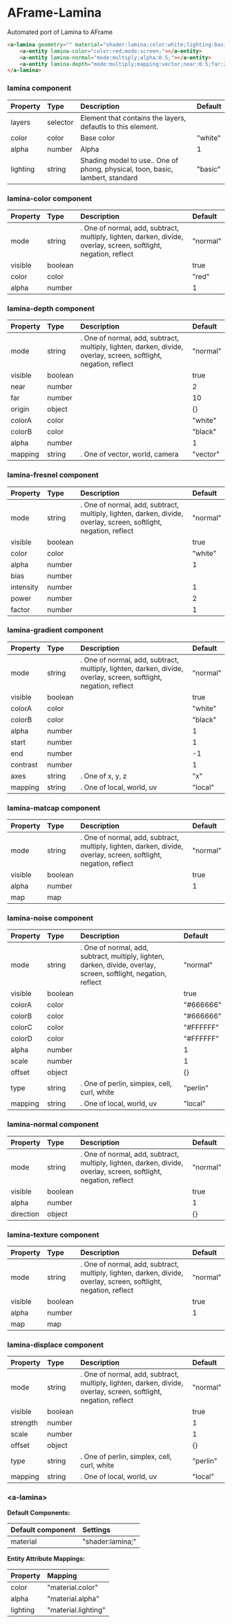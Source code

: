 # AFrame-Lamina

Automated port of Lamina to AFrame

```html
<a-lamina geometry="" material="shader:lamina;color:white;lighting:basic;" position="-1 0.5 -3" rotation="0 45 0">
	<a-entity lamina-color="color:red;mode:screen;"></a-entity>
	<a-entity lamina-normal="mode:multiply;alpha:0.5;"></a-entity>
	<a-entity lamina-depth="mode:multiply;mapping:vector;near:0.5;far:2;origin:0 0 1;"></a-entity>
</a-lamina>
```

<!--DOCS-->
### lamina component

| Property | Type     | Description                                                                   | Default |
| :------- | :------- | :---------------------------------------------------------------------------- | :------ |
| layers   | selector | Element that contains the layers, defautls to this element.                   |         |
| color    | color    | Base color                                                                    | "white" |
| alpha    | number   | Alpha                                                                         | 1       |
| lighting | string   | Shading model to use.. One of phong, physical, toon, basic, lambert, standard | "basic" |

### lamina-color component

| Property | Type    | Description                                                                                                      | Default  |
| :------- | :------ | :--------------------------------------------------------------------------------------------------------------- | :------- |
| mode     | string  | . One of normal, add, subtract, multiply, lighten, darken, divide, overlay, screen, softlight, negation, reflect | "normal" |
| visible  | boolean |                                                                                                                  | true     |
| color    | color   |                                                                                                                  | "red"    |
| alpha    | number  |                                                                                                                  | 1        |

### lamina-depth component

| Property | Type    | Description                                                                                                      | Default  |
| :------- | :------ | :--------------------------------------------------------------------------------------------------------------- | :------- |
| mode     | string  | . One of normal, add, subtract, multiply, lighten, darken, divide, overlay, screen, softlight, negation, reflect | "normal" |
| visible  | boolean |                                                                                                                  | true     |
| near     | number  |                                                                                                                  | 2        |
| far      | number  |                                                                                                                  | 10       |
| origin   | object  |                                                                                                                  | {}       |
| colorA   | color   |                                                                                                                  | "white"  |
| colorB   | color   |                                                                                                                  | "black"  |
| alpha    | number  |                                                                                                                  | 1        |
| mapping  | string  | . One of vector, world, camera                                                                                   | "vector" |

### lamina-fresnel component

| Property  | Type    | Description                                                                                                      | Default  |
| :-------- | :------ | :--------------------------------------------------------------------------------------------------------------- | :------- |
| mode      | string  | . One of normal, add, subtract, multiply, lighten, darken, divide, overlay, screen, softlight, negation, reflect | "normal" |
| visible   | boolean |                                                                                                                  | true     |
| color     | color   |                                                                                                                  | "white"  |
| alpha     | number  |                                                                                                                  | 1        |
| bias      | number  |                                                                                                                  |          |
| intensity | number  |                                                                                                                  | 1        |
| power     | number  |                                                                                                                  | 2        |
| factor    | number  |                                                                                                                  | 1        |

### lamina-gradient component

| Property | Type    | Description                                                                                                      | Default  |
| :------- | :------ | :--------------------------------------------------------------------------------------------------------------- | :------- |
| mode     | string  | . One of normal, add, subtract, multiply, lighten, darken, divide, overlay, screen, softlight, negation, reflect | "normal" |
| visible  | boolean |                                                                                                                  | true     |
| colorA   | color   |                                                                                                                  | "white"  |
| colorB   | color   |                                                                                                                  | "black"  |
| alpha    | number  |                                                                                                                  | 1        |
| start    | number  |                                                                                                                  | 1        |
| end      | number  |                                                                                                                  | -1       |
| contrast | number  |                                                                                                                  | 1        |
| axes     | string  | . One of x, y, z                                                                                                 | "x"      |
| mapping  | string  | . One of local, world, uv                                                                                        | "local"  |

### lamina-matcap component

| Property | Type    | Description                                                                                                      | Default  |
| :------- | :------ | :--------------------------------------------------------------------------------------------------------------- | :------- |
| mode     | string  | . One of normal, add, subtract, multiply, lighten, darken, divide, overlay, screen, softlight, negation, reflect | "normal" |
| visible  | boolean |                                                                                                                  | true     |
| alpha    | number  |                                                                                                                  | 1        |
| map      | map     |                                                                                                                  |          |

### lamina-noise component

| Property | Type    | Description                                                                                                      | Default   |
| :------- | :------ | :--------------------------------------------------------------------------------------------------------------- | :-------- |
| mode     | string  | . One of normal, add, subtract, multiply, lighten, darken, divide, overlay, screen, softlight, negation, reflect | "normal"  |
| visible  | boolean |                                                                                                                  | true      |
| colorA   | color   |                                                                                                                  | "#666666" |
| colorB   | color   |                                                                                                                  | "#666666" |
| colorC   | color   |                                                                                                                  | "#FFFFFF" |
| colorD   | color   |                                                                                                                  | "#FFFFFF" |
| alpha    | number  |                                                                                                                  | 1         |
| scale    | number  |                                                                                                                  | 1         |
| offset   | object  |                                                                                                                  | {}        |
| type     | string  | . One of perlin, simplex, cell, curl, white                                                                      | "perlin"  |
| mapping  | string  | . One of local, world, uv                                                                                        | "local"   |

### lamina-normal component

| Property  | Type    | Description                                                                                                      | Default  |
| :-------- | :------ | :--------------------------------------------------------------------------------------------------------------- | :------- |
| mode      | string  | . One of normal, add, subtract, multiply, lighten, darken, divide, overlay, screen, softlight, negation, reflect | "normal" |
| visible   | boolean |                                                                                                                  | true     |
| alpha     | number  |                                                                                                                  | 1        |
| direction | object  |                                                                                                                  | {}       |

### lamina-texture component

| Property | Type    | Description                                                                                                      | Default  |
| :------- | :------ | :--------------------------------------------------------------------------------------------------------------- | :------- |
| mode     | string  | . One of normal, add, subtract, multiply, lighten, darken, divide, overlay, screen, softlight, negation, reflect | "normal" |
| visible  | boolean |                                                                                                                  | true     |
| alpha    | number  |                                                                                                                  | 1        |
| map      | map     |                                                                                                                  |          |

### lamina-displace component

| Property | Type    | Description                                                                                                      | Default  |
| :------- | :------ | :--------------------------------------------------------------------------------------------------------------- | :------- |
| mode     | string  | . One of normal, add, subtract, multiply, lighten, darken, divide, overlay, screen, softlight, negation, reflect | "normal" |
| visible  | boolean |                                                                                                                  | true     |
| strength | number  |                                                                                                                  | 1        |
| scale    | number  |                                                                                                                  | 1        |
| offset   | object  |                                                                                                                  | {}       |
| type     | string  | . One of perlin, simplex, cell, curl, white                                                                      | "perlin" |
| mapping  | string  | . One of local, world, uv                                                                                        | "local"  |

### &lt;a-lamina&gt;

**Default Components:**

| Default component | Settings         |
| :---------------- | :--------------- |
| material          | "shader:lamina;" |

**Entity Attribute Mappings:**

| Property | Mapping             |
| :------- | :------------------ |
| color    | "material.color"    |
| alpha    | "material.alpha"    |
| lighting | "material.lighting" |

<!--DOCS_END-->
